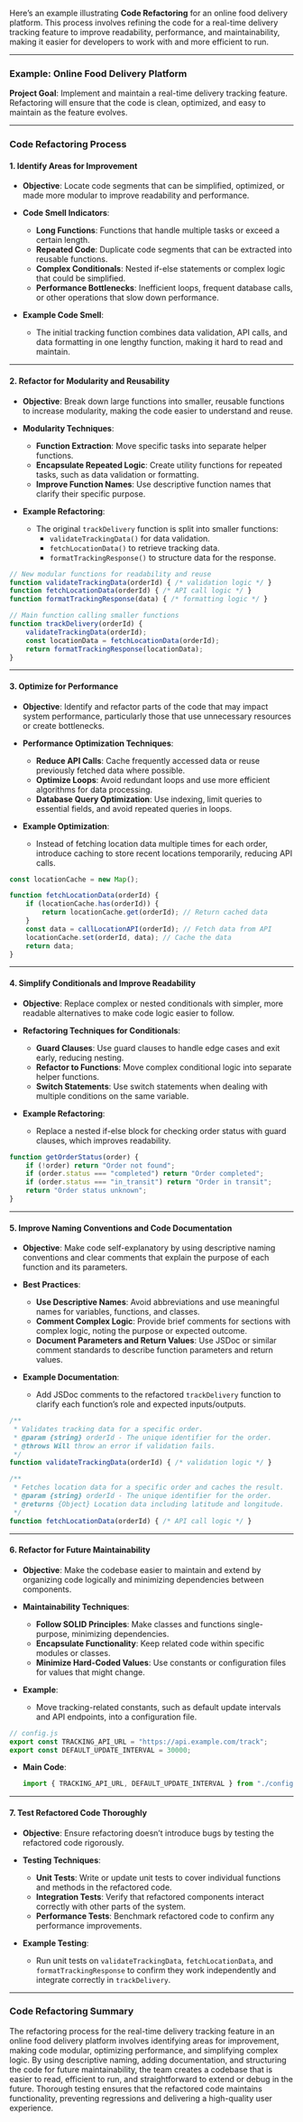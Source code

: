 Here’s an example illustrating **Code Refactoring** for an online food delivery platform. This process involves refining the code for a real-time delivery tracking feature to improve readability, performance, and maintainability, making it easier for developers to work with and more efficient to run.

---

### Example: Online Food Delivery Platform

**Project Goal**: Implement and maintain a real-time delivery tracking feature. Refactoring will ensure that the code is clean, optimized, and easy to maintain as the feature evolves.

---

### **Code Refactoring Process**

#### 1. **Identify Areas for Improvement**

   - **Objective**: Locate code segments that can be simplified, optimized, or made more modular to improve readability and performance.
   
   - **Code Smell Indicators**:
     - **Long Functions**: Functions that handle multiple tasks or exceed a certain length.
     - **Repeated Code**: Duplicate code segments that can be extracted into reusable functions.
     - **Complex Conditionals**: Nested if-else statements or complex logic that could be simplified.
     - **Performance Bottlenecks**: Inefficient loops, frequent database calls, or other operations that slow down performance.

   - **Example Code Smell**:
     - The initial tracking function combines data validation, API calls, and data formatting in one lengthy function, making it hard to read and maintain.

---

#### 2. **Refactor for Modularity and Reusability**

   - **Objective**: Break down large functions into smaller, reusable functions to increase modularity, making the code easier to understand and reuse.
   
   - **Modularity Techniques**:
     - **Function Extraction**: Move specific tasks into separate helper functions.
     - **Encapsulate Repeated Logic**: Create utility functions for repeated tasks, such as data validation or formatting.
     - **Improve Function Names**: Use descriptive function names that clarify their specific purpose.

   - **Example Refactoring**:
     - The original `trackDelivery` function is split into smaller functions:
       - `validateTrackingData()` for data validation.
       - `fetchLocationData()` to retrieve tracking data.
       - `formatTrackingResponse()` to structure data for the response.

   ```javascript
   // New modular functions for readability and reuse
   function validateTrackingData(orderId) { /* validation logic */ }
   function fetchLocationData(orderId) { /* API call logic */ }
   function formatTrackingResponse(data) { /* formatting logic */ }

   // Main function calling smaller functions
   function trackDelivery(orderId) {
       validateTrackingData(orderId);
       const locationData = fetchLocationData(orderId);
       return formatTrackingResponse(locationData);
   }
   ```

---

#### 3. **Optimize for Performance**

   - **Objective**: Identify and refactor parts of the code that may impact system performance, particularly those that use unnecessary resources or create bottlenecks.
   
   - **Performance Optimization Techniques**:
     - **Reduce API Calls**: Cache frequently accessed data or reuse previously fetched data where possible.
     - **Optimize Loops**: Avoid redundant loops and use more efficient algorithms for data processing.
     - **Database Query Optimization**: Use indexing, limit queries to essential fields, and avoid repeated queries in loops.

   - **Example Optimization**:
     - Instead of fetching location data multiple times for each order, introduce caching to store recent locations temporarily, reducing API calls.

   ```javascript
   const locationCache = new Map();

   function fetchLocationData(orderId) {
       if (locationCache.has(orderId)) {
           return locationCache.get(orderId); // Return cached data
       }
       const data = callLocationAPI(orderId); // Fetch data from API
       locationCache.set(orderId, data); // Cache the data
       return data;
   }
   ```

---

#### 4. **Simplify Conditionals and Improve Readability**

   - **Objective**: Replace complex or nested conditionals with simpler, more readable alternatives to make code logic easier to follow.
   
   - **Refactoring Techniques for Conditionals**:
     - **Guard Clauses**: Use guard clauses to handle edge cases and exit early, reducing nesting.
     - **Refactor to Functions**: Move complex conditional logic into separate helper functions.
     - **Switch Statements**: Use switch statements when dealing with multiple conditions on the same variable.

   - **Example Refactoring**:
     - Replace a nested if-else block for checking order status with guard clauses, which improves readability.

   ```javascript
   function getOrderStatus(order) {
       if (!order) return "Order not found";
       if (order.status === "completed") return "Order completed";
       if (order.status === "in_transit") return "Order in transit";
       return "Order status unknown";
   }
   ```

---

#### 5. **Improve Naming Conventions and Code Documentation**

   - **Objective**: Make code self-explanatory by using descriptive naming conventions and clear comments that explain the purpose of each function and its parameters.
   
   - **Best Practices**:
     - **Use Descriptive Names**: Avoid abbreviations and use meaningful names for variables, functions, and classes.
     - **Comment Complex Logic**: Provide brief comments for sections with complex logic, noting the purpose or expected outcome.
     - **Document Parameters and Return Values**: Use JSDoc or similar comment standards to describe function parameters and return values.

   - **Example Documentation**:
     - Add JSDoc comments to the refactored `trackDelivery` function to clarify each function’s role and expected inputs/outputs.

   ```javascript
   /**
    * Validates tracking data for a specific order.
    * @param {string} orderId - The unique identifier for the order.
    * @throws Will throw an error if validation fails.
    */
   function validateTrackingData(orderId) { /* validation logic */ }

   /**
    * Fetches location data for a specific order and caches the result.
    * @param {string} orderId - The unique identifier for the order.
    * @returns {Object} Location data including latitude and longitude.
    */
   function fetchLocationData(orderId) { /* API call logic */ }
   ```

---

#### 6. **Refactor for Future Maintainability**

   - **Objective**: Make the codebase easier to maintain and extend by organizing code logically and minimizing dependencies between components.
   
   - **Maintainability Techniques**:
     - **Follow SOLID Principles**: Make classes and functions single-purpose, minimizing dependencies.
     - **Encapsulate Functionality**: Keep related code within specific modules or classes.
     - **Minimize Hard-Coded Values**: Use constants or configuration files for values that might change.

   - **Example**:
     - Move tracking-related constants, such as default update intervals and API endpoints, into a configuration file.

   ```javascript
   // config.js
   export const TRACKING_API_URL = "https://api.example.com/track";
   export const DEFAULT_UPDATE_INTERVAL = 30000;
   ```

   - **Main Code**:
     ```javascript
     import { TRACKING_API_URL, DEFAULT_UPDATE_INTERVAL } from "./config.js";
     ```

---

#### 7. **Test Refactored Code Thoroughly**

   - **Objective**: Ensure refactoring doesn’t introduce bugs by testing the refactored code rigorously.
   
   - **Testing Techniques**:
     - **Unit Tests**: Write or update unit tests to cover individual functions and methods in the refactored code.
     - **Integration Tests**: Verify that refactored components interact correctly with other parts of the system.
     - **Performance Tests**: Benchmark refactored code to confirm any performance improvements.

   - **Example Testing**:
     - Run unit tests on `validateTrackingData`, `fetchLocationData`, and `formatTrackingResponse` to confirm they work independently and integrate correctly in `trackDelivery`.

---

### **Code Refactoring Summary**

The refactoring process for the real-time delivery tracking feature in an online food delivery platform involves identifying areas for improvement, making code modular, optimizing performance, and simplifying complex logic. By using descriptive naming, adding documentation, and structuring the code for future maintainability, the team creates a codebase that is easier to read, efficient to run, and straightforward to extend or debug in the future. Thorough testing ensures that the refactored code maintains functionality, preventing regressions and delivering a high-quality user experience.
